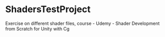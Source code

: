 # ShadersTestProject
Exercise on different shader files, course - Udemy - Shader Development from Scratch for Unity with Cg
